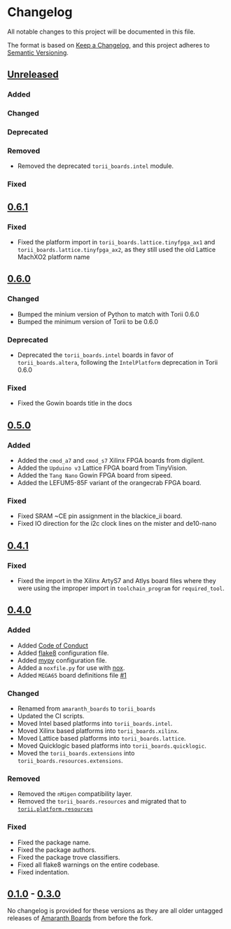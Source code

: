 # Changelog

All notable changes to this project will be documented in this file.

The format is based on [Keep a Changelog](https://keepachangelog.com/en/1.0.0/),
and this project adheres to [Semantic Versioning](https://semver.org/spec/v2.0.0.html).

<!--
Unreleased template stuff

## [Unreleased]
### Added
### Changed
### Deprecated
### Removed
### Fixed
### Security
-->

## [Unreleased]

### Added

### Changed

### Deprecated

### Removed

 - Removed the deprecated `torii_boards.intel` module.

### Fixed

## [0.6.1]

### Fixed

 - Fixed the platform import in `torii_boards.lattice.tinyfpga_ax1` and `torii_boards.lattice.tinyfpga_ax2`, as they still used the old Lattice MachXO2 platform name

## [0.6.0]

### Changed

 - Bumped the minium version of Python to match with Torii 0.6.0
 - Bumped the minimum version of Torii to be 0.6.0

### Deprecated

 - Deprecated the `torii_boards.intel` boards in favor of `torii_boards.altera`, following the `IntelPlatform` deprecation in Torii 0.6.0

### Fixed

 - Fixed the Gowin boards title in the docs

## [0.5.0]

### Added

 - Added the `cmod_a7` and `cmod_s7` Xilinx FPGA boards from digilent.
 - Added the `Upduino v3` Lattice FPGA board from TinyVision.
 - Added the `Tang Nano` Gowin FPGA board from sipeed.
 - Added the LEFUM5-85F variant of the orangecrab FPGA board.

### Fixed

 - Fixed SRAM ~CE pin assignment in the blackice_ii board.
 - Fixed IO direction for  the i2c clock lines on the mister and de10-nano

## [0.4.1]

### Fixed

 - Fixed the import in the Xilinx ArtyS7 and Atlys board files where they were using the improper import in `toolchain_program` for `required_tool`.
## [0.4.0]

### Added

- Added [Code of Conduct](https://github.com/shrine-maiden-heavy-industries/torii-boards/blob/main/CODE_OF_CONDUCT.md)
- Added [flake8](https://flake8.pycqa.org/en/latest/) configuration file.
- Added [mypy](http://mypy-lang.org/) configuration file.
- Added a `noxfile.py` for use with [nox](https://nox.thea.codes/en/stable/).
- Added `MEGA65` board definitions file [#1](https://github.com/shrine-maiden-heavy-industries/torii-boards/pull/1)

### Changed

- Renamed from `amaranth_boards` to `torii_boards`
- Updated the CI scripts.
- Moved Intel based platforms into `torii_boards.intel`.
- Moved Xilinx based platforms into `torii_boards.xilinx`.
- Moved Lattice based platforms into `torii_boards.lattice`.
- Moved Quicklogic based platforms into `torii_boards.quicklogic`.
- Moved the `torii_boards.extensions` into `torii_boards.resources.extensions`.

### Removed

- Removed the `nMigen` compatibility layer.
- Removed the `torii_boards.resources` and migrated that to [`torii.platform.resources`](https://github.com/shrine-maiden-heavy-industries/torii-hdl/tree/main/torii/platform/resources)

### Fixed

- Fixed the package name.
- Fixed the package authors.
- Fixed the package trove classifiers.
- Fixed all flake8 warnings on the entire codebase.
- Fixed indentation.

## [0.1.0] - [0.3.0]

No changelog is provided for these versions as they are all older untagged releases of [Amaranth Boards](https://github.com/amaranth-lang/amaranth-boards) from before the fork.


[unreleased]: https://github.com/shrine-maiden-heavy-industries/torii-hdl/compare/v0.6.1...main
[0.6.1]: https://github.com/shrine-maiden-heavy-industries/torii-hdl/compare/v0.6.0...v.6.1
[0.6.0]: https://github.com/shrine-maiden-heavy-industries/torii-hdl/compare/v0.5.0...v0.6.0
[0.5.0]: https://github.com/shrine-maiden-heavy-industries/torii-hdl/compare/v0.4.1...v0.5.0
[0.4.1]: https://github.com/shrine-maiden-heavy-industries/torii-hdl/compare/v0.4.0...v0.4.1
[0.4.0]: https://github.com/shrine-maiden-heavy-industries/torii-hdl/compare/amaranth-fork...v0.4.0
[0.3.0]: https://github.com/shrine-maiden-heavy-industries/torii-hdl/compare/amaranth-fork...main
[0.1.0]: https://github.com/shrine-maiden-heavy-industries/torii-hdl/compare/amaranth-fork...main
